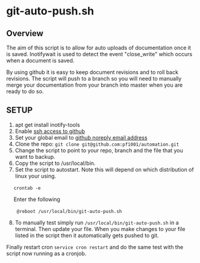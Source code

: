 # git-auto-push.sh

## Overview 
<p>The aim of this script is to allow for auto uploads of documentation once it is saved. 
Inotifywait is used to detect the event "close_write" which occurs when a document is saved.</p>

<p>By using github it is easy to keep document revisions and to roll back revisions. 
The script will push to a branch so you will need to manually merge your documentation from your branch into master when you are ready to do so.
</p> 
 
## SETUP
1. apt get install inotify-tools
2. Enable [ssh access to github][1]
3. Set your global email to [github noreply email address][2]
4. Clone the repo: ```git clone git@github.com:pf1001/automation.git```
5. Change the script to point to your repo, branch and the file that you want to backup.
6. Copy the script to /usr/local/bin.
7. Set the script to autostart. Note this will depend on which distribution of linux your using.

&nbsp;&nbsp;&nbsp;&nbsp; ```crontab -e ```

&nbsp;&nbsp;&nbsp;&nbsp; Enter the following
 
&nbsp;&nbsp;&nbsp;&nbsp;&nbsp;&nbsp; ```@reboot /usr/local/bin/git-auto-push.sh```

8. To manually test simply run ```/usr/local/bin/git-auto-push.sh``` in a terminal. Then update your file. When you make changes to your file listed in the script then it automatically gets pushed to git.

Finally restart cron ```service cron restart``` and do the same test with the script now running as a cronjob.

[1]: https://help.github.com/en/github/authenticating-to-github/connecting-to-github-with-ssh
[2]: https://help.github.com/en/github/setting-up-and-managing-your-github-user-account/setting-your-commit-email-address
